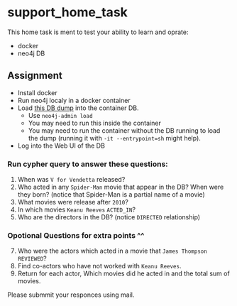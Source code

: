 # support_home_task

This home task is ment to test your ability to learn and oprate:
* docker
* neo4j DB


## Assignment

* Install docker
* Run neo4j localy in a docker container
* Load [this DB dump](movies.dump) into the container DB.
  * Use `neo4j-admin load`
  * You may need to run this inside the container
  * You may need to run the container without the DB running to load the dump (running it with `-it --entrypoint=sh` might help).
* Log into the Web UI of the DB

### Run cypher query to answer these questions:


1. When was `V for Vendetta` released?
2. Who acted in any `Spider-Man` movie that appear in the DB? When were they born? (notice that Spider-Man is a partial name of a movie)
3. What movies were release after `2010`?
4. In which movies `Keanu Reeves` `ACTED_IN`?
5. Who are the directors in the DB? (notice `DIRECTED` relationship)

### Opotional Questions for extra points ^^ 

7. Who were the actors which acted in a movie that `James Thompson` `REVIEWED`?
8. Find co-actors who have nоt worked with `Keanu Reeves`.
9. Return for each actor, Which movies did he acted in and the total sum of movies.

Please submmit your responces using mail.
 
